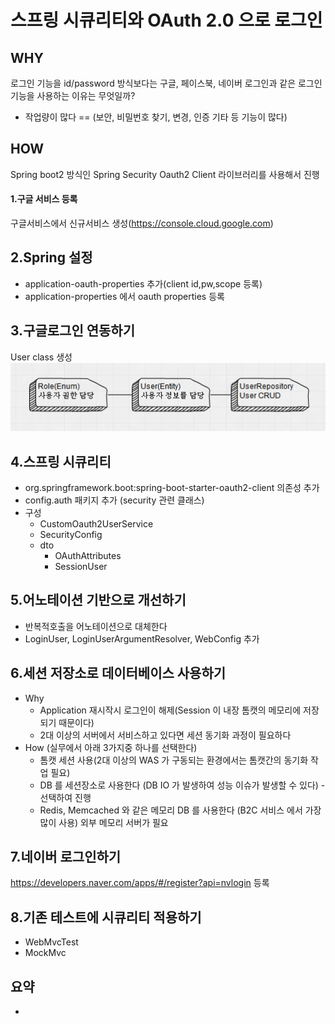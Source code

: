 # 스프링 시큐리티와 OAuth 2.0 으로 로그인 

## WHY
로그인 기능을 id/password 방식보다는 구글, 페이스북, 네이버 로그인과 같은 로그인 기능을 사용하는 이유는 무엇일까?  
- 작업량이 많다  == (보안, 비밀번호 찾기, 변경, 인증 기타 등 기능이 많다)

## HOW
Spring boot2 방식인 Spring Security Oauth2 Client 라이브러리를 사용해서 진행

#### 1.구글 서비스 등록
구글서비스에서 신규서비스 생성(https://console.cloud.google.com)

## 2.Spring 설정
- application-oauth-properties 추가(client id,pw,scope 등록)
- application-properties 에서 oauth properties 등록

## 3.구글로그인 연동하기
User class 생성  
![image](../assets/User.png)

## 4.스프링 시큐리티 
- org.springframework.boot:spring-boot-starter-oauth2-client 의존성 추가
- config.auth 패키지 추가 (security 관련 클래스)
- 구성
	- CustomOauth2UserService
	- SecurityConfig 
	- dto
		- OAuthAttributes  
		- SessionUser  
  
## 5.어노테이션 기반으로 개선하기
- 반복적호출을 어노테이션으로 대체한다
- LoginUser, LoginUserArgumentResolver, WebConfig 추가

## 6.세션 저장소로 데이터베이스 사용하기
- Why
  - Application 재시작시 로그인이 해제(Session 이 내장 톰캣의 메모리에 저장되기 때문이다)
  - 2대 이상의 서버에서 서비스하고 있다면 세션 동기화 과정이 필요하다 
- How (실무에서 아래 3가지중 하나를 선택한다)
  - 톰캣 세션 사용(2대 이상의 WAS 가 구동되는 환경에서는 톰캣간의 동기화 작업 필요)
  - DB 를 세션장소로 사용한다 (DB IO 가 발생하여 성능 이슈가 발생할 수 있다)  - 선택하여 진행
  - Redis, Memcached 와 같은 메모리 DB 를 사용한다 (B2C 서비스 에서 가장 많이 사용) 외부 메모리 서버가 필요
  
## 7.네이버  로그인하기
https://developers.naver.com/apps/#/register?api=nvlogin 등록

## 8.기존 테스트에 시큐리티 적용하기
- WebMvcTest
- MockMvc
  
 ## 요약
 - 


<!--stackedit_data:
eyJoaXN0b3J5IjpbMjEzMjUyNDA2NSwtNzY4ODE3ODk4XX0=
-->